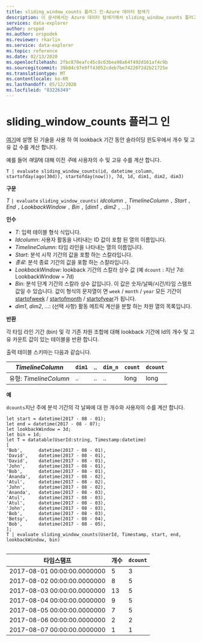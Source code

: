 ```yaml
---
title: sliding_window_counts 플러그 인-Azure 데이터 탐색기
description: 이 문서에서는 Azure 데이터 탐색기에서 sliding_window_counts 플러그 인을 설명 합니다.
services: data-explorer
author: orspod
ms.author: orspodek
ms.reviewer: rkarlin
ms.service: data-explorer
ms.topic: reference
ms.date: 02/13/2020
ms.openlocfilehash: 2fbc870eafc45c8c63bea98a64f492d161af4c9b
ms.sourcegitcommit: 39b04c97e9ff43052cdeb7be7422072d2b21725e
ms.translationtype: MT
ms.contentlocale: ko-KR
ms.lasthandoff: 05/12/2020
ms.locfileid: "83226349"
---
```

# <a name="sliding_window_counts-plugin"></a>sliding_window_counts 플러그 인

[여기](samples.md#performing-aggregations-over-a-sliding-window)에 설명 된 기술을 사용 하 여 lookback 기간 동안 슬라이딩 윈도우에서 개수 및 고유 값 수를 계산 합니다.

예를 들어 *매일*에 대해 이전 *주*에 사용자의 수 및 고유 수를 계산 합니다. 

```kusto
T | evaluate sliding_window_counts(id, datetime_column, startofday(ago(30d)), startofday(now()), 7d, 1d, dim1, dim2, dim3)
```

**구문**

*T* `| evaluate` `sliding_window_counts(` *idcolumn* `,` *TimelineColumn* `,` *Start* `,` *End* `,` *LookbackWindow* `,` *Bin* `,` [*dim1* `,` *dim2* `,` ...]`)`

**인수**

* *T*: 입력 테이블 형식 식입니다.
* *Idcolumn*: 사용자 활동을 나타내는 ID 값이 포함 된 열의 이름입니다. 
* *TimelineColumn*: 타임 라인을 나타내는 열의 이름입니다.
* *Start*: 분석 시작 기간의 값을 포함 하는 스칼라입니다.
* *종료*: 분석 종료 기간의 값을 포함 하는 스칼라입니다.
* *LookbackWindow*: lookback 기간의 스칼라 상수 값 (예 `dcount` : 지난 7d: LookbackWindow = 7d)
* *Bin*: 분석 단계 기간의 스칼라 상수 값입니다. 이 값은 숫자/날짜/시간/타임 스탬프 값일 수 있습니다. 값이 형식의 문자열이 면 `week` / `month` / `year` 모든 기간이 [startofweek](startofweekfunction.md) / [startofmonth](startofmonthfunction.md) / [startofyear](startofyearfunction.md)가 됩니다. 
* *dim1*, *dim2*, ...: (선택 사항) 활동 메트릭 계산을 분할 하는 차원 열의 목록입니다.

**반환**

각 타임 라인 기간 (bin) 및 각 기존 차원 조합에 대해 lookback 기간에 Id의 개수 및 고유 카운트 값이 있는 테이블을 반환 합니다.

출력 테이블 스키마는 다음과 같습니다.

|*TimelineColumn*|`dim1`|..|`dim_n`|`count`|`dcount`|
|---|---|---|---|---|---|
|유형: *TimelineColumn*|..|..|..|long|long|


**예**

`dcounts`지난 주에 분석 기간의 각 날짜에 대 한 개수와 사용자의 수를 계산 합니다. 

```kusto
let start = datetime(2017 - 08 - 01);
let end = datetime(2017 - 08 - 07); 
let lookbackWindow = 3d;  
let bin = 1d;
let T = datatable(UserId:string, Timestamp:datetime)
[
'Bob',      datetime(2017 - 08 - 01), 
'David',    datetime(2017 - 08 - 01), 
'David',    datetime(2017 - 08 - 01), 
'John',     datetime(2017 - 08 - 01), 
'Bob',      datetime(2017 - 08 - 01), 
'Ananda',   datetime(2017 - 08 - 02),  
'Atul',     datetime(2017 - 08 - 02), 
'John',     datetime(2017 - 08 - 02), 
'Ananda',   datetime(2017 - 08 - 03), 
'Atul',     datetime(2017 - 08 - 03), 
'Atul',     datetime(2017 - 08 - 03), 
'John',     datetime(2017 - 08 - 03), 
'Bob',      datetime(2017 - 08 - 03), 
'Betsy',    datetime(2017 - 08 - 04), 
'Bob',      datetime(2017 - 08 - 05), 
];
T | evaluate sliding_window_counts(UserId, Timestamp, start, end, lookbackWindow, bin)


```

|타임스탬프|개수|`dcount`|
|---|---|---|
|2017-08-01 00:00:00.0000000|5|3|
|2017-08-02 00:00:00.0000000|8|5|
|2017-08-03 00:00:00.0000000|13|5|
|2017-08-04 00:00:00.0000000|9|5|
|2017-08-05 00:00:00.0000000|7|5|
|2017-08-06 00:00:00.0000000|2|2|
|2017-08-07 00:00:00.0000000|1|1|